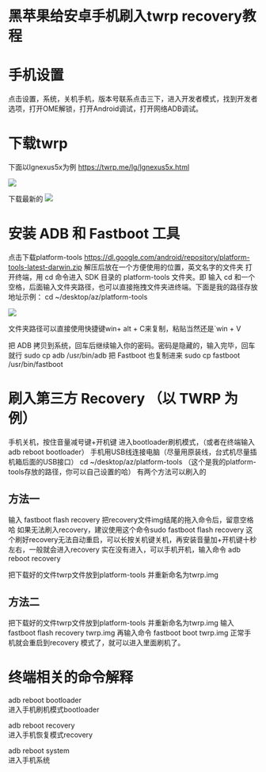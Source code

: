 # 黑苹果给安卓手机刷入twrp recovery教程


# 手机设置
点击设置，系统，关机手机，版本号联系点击三下，进入开发者模式，找到开发者选项，打开OME解锁，打开Android调试，打开网络ADB调试。
<!-- more -->
# 下载twrp
 下面以lgnexus5x为例
 https://twrp.me/lg/lgnexus5x.html


![](https://cdn.jsdelivr.net/gh/waimao8/image@master/20191218000645.png)

下载最新的
![](https://cdn.jsdelivr.net/gh/waimao8/image@master/20191218000719.png)

# 安装 ADB 和 Fastboot 工具
点击下载platform-tools
https://dl.google.com/android/repository/platform-tools-latest-darwin.zip
解压后放在一个方便使用的位置，英文名字的文件夹
打开终端，用 cd 命令进入 SDK 目录的 platform-tools 文件夹。即 输入 cd 和一个空格，后面输入文件夹路径，也可以直接拖拽文件夹进终端。下面是我的路径存放地址示例：
cd ~/desktop/az/platform-tools


![](https://cdn.jsdelivr.net/gh/waimao8/image@master/20191218001247.png)

文件夹路径可以直接使用快捷键win+ alt + C来复制，粘贴当然还是`win + V

把 ADB 拷贝到系统，回车后继续输入你的密码。密码是隐藏的，输入完毕，回车就行
sudo cp adb /usr/bin/adb
把 Fastboot 也复制进来
sudo cp fastboot /usr/bin/fastboot

# 刷入第三方 Recovery （以 TWRP 为例）

手机关机，按住音量减号键+开机键 进入bootloader刷机模式，（或者在终端输入adb reboot bootloader）
手机用USB线连接电脑（尽量用原装线，台式机尽量插机箱后面的USB接口）
cd ~/desktop/az/platform-tools    （这个是我的platform-tools存放的路径，你可以自己设置的哈）
有两个方法可以刷入的

## 方法一 
输入 fastboot flash recovery
把recovery文件img结尾的拖入命令后，留意空格哈
如果无法刷入recovery，建议使用这个命令sudo fastboot flash recovery
这个刷好recovery无法自动重启，可以长按关机键关机，再安装音量加+开机键十秒左右，一般就会进入recovery
实在没有进入，可以手机开机，输入命令 adb reboot recovery


把下载好的文件twrp文件放到platform-tools 并重新命名为twrp.img

## 方法二
把下载好的文件twrp文件放到platform-tools 并重新命名为twrp.img
输入 fastboot flash recovery twrp.img
再输入命令
fastboot boot twrp.img
正常手机就会重启到recovery 模式了，就可以进入里面刷机了。

# 终端相关的命令解释
adb reboot bootloader   
进入手机刷机模式bootloader

adb reboot recovery      
进入手机恢复模式recovery

adb reboot system       
进入手机系统





